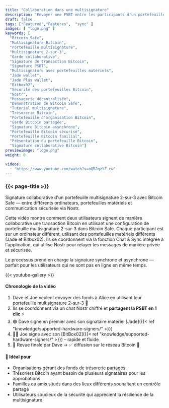 ```yaml
---
title: "Collaboration dans une multisignature"
description: "Envoyer une PSBT entre les participants d'un portefeuille multisignature multipartite"
draft: false
tags: ["Featured","Features",  "sync" ]
images: [ "logo.png" ]
keywords: [ 
  "Bitcoin Safe",
  "Multisignature Bitcoin",
  "Portefeuille multisignature",
  "Multisignature 2-sur-3",
  "Garde collaborative",
  "Signature de transaction Bitcoin",
  "Signature PSBT",
  "Multisignature avec portefeuilles matériels",
  "Jade wallet",
  "Jade Plus wallet",
  "Bitbox02",
  "Sécurité des portefeuilles Bitcoin",
  "Nostr",
  "Messagerie décentralisée",
  "Démonstration de Bitcoin Safe",
  "Tutoriel multisignature",
  "Trésorerie Bitcoin",
  "Portefeuille d'organisation Bitcoin",
  "Garde Bitcoin partagée",
  "Signature Bitcoin asynchrone",
  "Portefeuille Bitcoin sécurisé",
  "Portefeuille Bitcoin familial",
  "Présentation du portefeuille Bitcoin",
  "Signature collaborative Bitcoin"]
previewimage: "logo.png"
weight: 0

videos:
  - "https://www.youtube.com/watch?v=oQB2qzYZ_cw"
---
```


### {{< page-title >}}  
  
 
 Signature collaborative d'un portefeuille multisignature 2-sur-3 avec Bitcoin Safe — entre différents ordinateurs, portefeuilles matériels et communication sécurisée via Nostr.

Cette vidéo montre comment deux utilisateurs signent de manière collaborative une transaction Bitcoin en utilisant une configuration de portefeuille multisignature 2-sur-3 dans Bitcoin Safe. Chaque participant est sur un ordinateur différent, utilisant des portefeuilles matériels différents (Jade et Bitbox02). Ils se coordonnent via la fonction Chat & Sync intégrée à l'application, qui utilise Nostr pour relayer les messages de manière privée et sécurisée.

Le processus prend en charge la signature synchrone et asynchrone — parfait pour les utilisateurs qui ne sont pas en ligne en même temps.


{{< youtube-gallery >}} 

#### Chronologie de la vidéo 
1. Dave et Joe veulent envoyer des fonds à Alice en utilisant leur portefeuille multisignature 2-sur-3 🤝
2. Ils se coordonnent via un chat Nostr chiffré et **partagent la PSBT en 1 clic** ⚡
3. 🟢 Dave signe en premier avec son signataire matériel [Jade]({{< ref "knowledge/supported-hardware-signers/" >}})
4. 🧑‍💻 Joe signe avec son [BitBox02]({{< ref "knowledge/supported-hardware-signers/" >}}) – rapide et fluide
5. 🧾 Revue finale par Dave → ✅ diffusion sur le réseau Bitcoin 🚀

#### 🎯 Idéal pour

  -  Organisations gérant des fonds de trésorerie partagés
  -  Trésoriers Bitcoin ayant besoin de plusieurs signataires pour les approbations
  - Familles ou amis situés dans des lieux différents souhaitant un contrôle partagé
  -  Utilisateurs soucieux de la sécurité qui apprécient la résilience de la multisignature